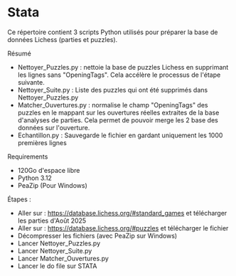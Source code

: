 # Stata

Ce répertoire contient 3 scripts Python utilisés pour préparer la base de données Lichess (parties et puzzles).

Résumé
- Nettoyer_Puzzles.py : nettoie la base de puzzles Lichess en supprimant les lignes sans "OpeningTags". Cela accélère le processus de l'étape suivante.
- Nettoyer_Suite.py : Liste des puzzles qui ont été supprimés dans Nettoyer_Puzzles.py
- Matcher_Ouvertures.py : normalise le champ "OpeningTags" des puzzles en le mappant sur les ouvertures réelles extraites de la base d'analyses de parties. Cela permet de pouvoir merge les 2 base des données sur l'ouverture.
- Echantillon.py : Sauvegarde le fichier en gardant uniquement les 1000 premières lignes

Requirements
- 120Go d'espace libre
- Python 3.12
- PeaZip (Pour Windows)

Étapes :
- Aller sur : https://database.lichess.org/#standard_games et télécharger les parties d'Août 2025
- Aller sur : https://database.lichess.org/#puzzles et télécharger le fichier
- Décompresser les fichiers (avec PeaZip sur Windows)
- Lancer Nettoyer_Puzzles.py
- Lancer Nettoyer_Suite.py
- Lancer Matcher_Ouvertures.py
- Lancer le do file sur STATA

